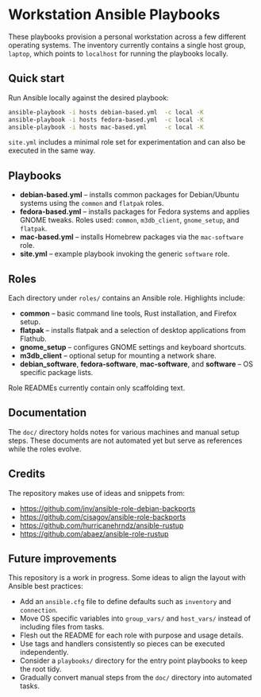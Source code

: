 # Workstation Ansible Playbooks

These playbooks provision a personal workstation across a few different operating systems. The inventory currently contains a single host group, `laptop`, which points to `localhost` for running the playbooks locally.

## Quick start

Run Ansible locally against the desired playbook:

```bash
ansible-playbook -i hosts debian-based.yml  -c local -K
ansible-playbook -i hosts fedora-based.yml  -c local -K
ansible-playbook -i hosts mac-based.yml     -c local -K
```

`site.yml` includes a minimal role set for experimentation and can also be executed in the same way.

## Playbooks

- **debian-based.yml** – installs common packages for Debian/Ubuntu systems using the `common` and `flatpak` roles.
- **fedora-based.yml** – installs packages for Fedora systems and applies GNOME tweaks. Roles used: `common`, `m3db_client`, `gnome_setup`, and `flatpak`.
- **mac-based.yml** – installs Homebrew packages via the `mac-software` role.
- **site.yml** – example playbook invoking the generic `software` role.

## Roles

Each directory under `roles/` contains an Ansible role. Highlights include:

- **common** – basic command line tools, Rust installation, and Firefox setup.
- **flatpak** – installs flatpak and a selection of desktop applications from Flathub.
- **gnome_setup** – configures GNOME settings and keyboard shortcuts.
- **m3db_client** – optional setup for mounting a network share.
- **debian_software**, **fedora-software**, **mac-software**, and **software** – OS specific package lists.

Role READMEs currently contain only scaffolding text.

## Documentation

The `doc/` directory holds notes for various machines and manual setup steps. These documents are not automated yet but serve as references while the roles evolve.

## Credits

The repository makes use of ideas and snippets from:

- <https://github.com/jnv/ansible-role-debian-backports>
- <https://github.com/cisagov/ansible-role-backports>
- <https://github.com/hurricanehrndz/ansible-rustup>
- <https://github.com/abaez/ansible-role-rustup>

## Future improvements

This repository is a work in progress. Some ideas to align the layout with Ansible best practices:

- Add an `ansible.cfg` file to define defaults such as `inventory` and `connection`.
- Move OS specific variables into `group_vars/` and `host_vars/` instead of including files from tasks.
- Flesh out the README for each role with purpose and usage details.
- Use tags and handlers consistently so pieces can be executed independently.
- Consider a `playbooks/` directory for the entry point playbooks to keep the root tidy.
- Gradually convert manual steps from the `doc/` directory into automated tasks.
